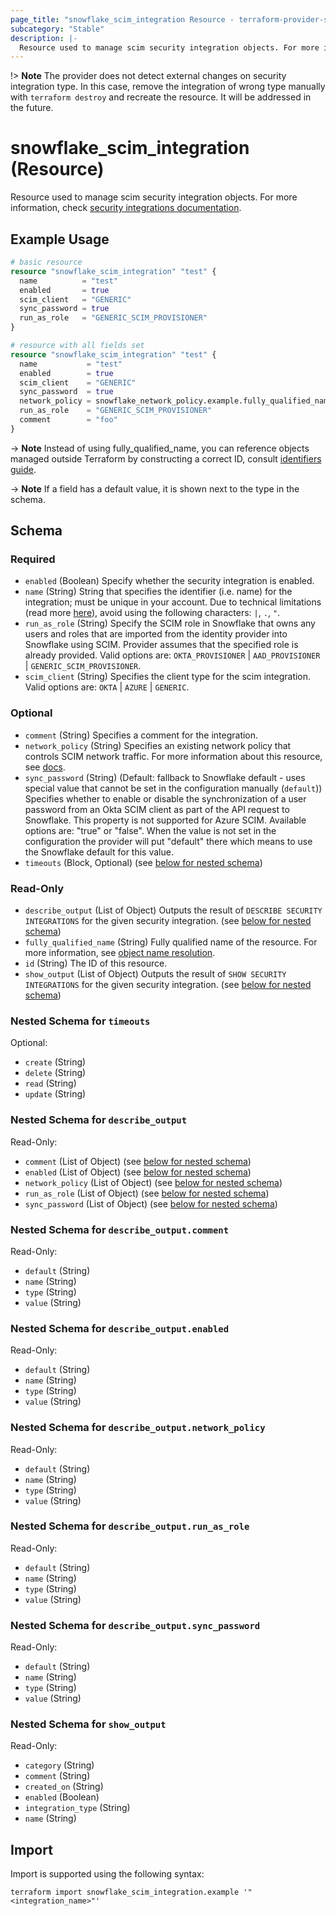 ```yaml
---
page_title: "snowflake_scim_integration Resource - terraform-provider-snowflake"
subcategory: "Stable"
description: |-
  Resource used to manage scim security integration objects. For more information, check security integrations documentation https://docs.snowflake.com/en/sql-reference/sql/create-security-integration-scim.
---
```


!> **Note** The provider does not detect external changes on security integration type. In this case, remove the integration of wrong type manually with `terraform destroy` and recreate the resource. It will be addressed in the future.

# snowflake_scim_integration (Resource)

Resource used to manage scim security integration objects. For more information, check [security integrations documentation](https://docs.snowflake.com/en/sql-reference/sql/create-security-integration-scim).

## Example Usage

```terraform
# basic resource
resource "snowflake_scim_integration" "test" {
  name          = "test"
  enabled       = true
  scim_client   = "GENERIC"
  sync_password = true
  run_as_role   = "GENERIC_SCIM_PROVISIONER"
}

# resource with all fields set
resource "snowflake_scim_integration" "test" {
  name           = "test"
  enabled        = true
  scim_client    = "GENERIC"
  sync_password  = true
  network_policy = snowflake_network_policy.example.fully_qualified_name
  run_as_role    = "GENERIC_SCIM_PROVISIONER"
  comment        = "foo"
}
```
-> **Note** Instead of using fully_qualified_name, you can reference objects managed outside Terraform by constructing a correct ID, consult [identifiers guide](../guides/identifiers_rework_design_decisions#new-computed-fully-qualified-name-field-in-resources).
<!-- TODO(SNOW-1634854): include an example showing both methods-->

-> **Note** If a field has a default value, it is shown next to the type in the schema.

<!-- schema generated by tfplugindocs -->
## Schema

### Required

- `enabled` (Boolean) Specify whether the security integration is enabled.
- `name` (String) String that specifies the identifier (i.e. name) for the integration; must be unique in your account. Due to technical limitations (read more [here](../guides/identifiers_rework_design_decisions#known-limitations-and-identifier-recommendations)), avoid using the following characters: `|`, `.`, `"`.
- `run_as_role` (String) Specify the SCIM role in Snowflake that owns any users and roles that are imported from the identity provider into Snowflake using SCIM. Provider assumes that the specified role is already provided. Valid options are: `OKTA_PROVISIONER` | `AAD_PROVISIONER` | `GENERIC_SCIM_PROVISIONER`.
- `scim_client` (String) Specifies the client type for the scim integration. Valid options are: `OKTA` | `AZURE` | `GENERIC`.

### Optional

- `comment` (String) Specifies a comment for the integration.
- `network_policy` (String) Specifies an existing network policy that controls SCIM network traffic. For more information about this resource, see [docs](./network_policy).
- `sync_password` (String) (Default: fallback to Snowflake default - uses special value that cannot be set in the configuration manually (`default`)) Specifies whether to enable or disable the synchronization of a user password from an Okta SCIM client as part of the API request to Snowflake. This property is not supported for Azure SCIM. Available options are: "true" or "false". When the value is not set in the configuration the provider will put "default" there which means to use the Snowflake default for this value.
- `timeouts` (Block, Optional) (see [below for nested schema](#nestedblock--timeouts))

### Read-Only

- `describe_output` (List of Object) Outputs the result of `DESCRIBE SECURITY INTEGRATIONS` for the given security integration. (see [below for nested schema](#nestedatt--describe_output))
- `fully_qualified_name` (String) Fully qualified name of the resource. For more information, see [object name resolution](https://docs.snowflake.com/en/sql-reference/name-resolution).
- `id` (String) The ID of this resource.
- `show_output` (List of Object) Outputs the result of `SHOW SECURITY INTEGRATIONS` for the given security integration. (see [below for nested schema](#nestedatt--show_output))

<a id="nestedblock--timeouts"></a>
### Nested Schema for `timeouts`

Optional:

- `create` (String)
- `delete` (String)
- `read` (String)
- `update` (String)


<a id="nestedatt--describe_output"></a>
### Nested Schema for `describe_output`

Read-Only:

- `comment` (List of Object) (see [below for nested schema](#nestedobjatt--describe_output--comment))
- `enabled` (List of Object) (see [below for nested schema](#nestedobjatt--describe_output--enabled))
- `network_policy` (List of Object) (see [below for nested schema](#nestedobjatt--describe_output--network_policy))
- `run_as_role` (List of Object) (see [below for nested schema](#nestedobjatt--describe_output--run_as_role))
- `sync_password` (List of Object) (see [below for nested schema](#nestedobjatt--describe_output--sync_password))

<a id="nestedobjatt--describe_output--comment"></a>
### Nested Schema for `describe_output.comment`

Read-Only:

- `default` (String)
- `name` (String)
- `type` (String)
- `value` (String)


<a id="nestedobjatt--describe_output--enabled"></a>
### Nested Schema for `describe_output.enabled`

Read-Only:

- `default` (String)
- `name` (String)
- `type` (String)
- `value` (String)


<a id="nestedobjatt--describe_output--network_policy"></a>
### Nested Schema for `describe_output.network_policy`

Read-Only:

- `default` (String)
- `name` (String)
- `type` (String)
- `value` (String)


<a id="nestedobjatt--describe_output--run_as_role"></a>
### Nested Schema for `describe_output.run_as_role`

Read-Only:

- `default` (String)
- `name` (String)
- `type` (String)
- `value` (String)


<a id="nestedobjatt--describe_output--sync_password"></a>
### Nested Schema for `describe_output.sync_password`

Read-Only:

- `default` (String)
- `name` (String)
- `type` (String)
- `value` (String)



<a id="nestedatt--show_output"></a>
### Nested Schema for `show_output`

Read-Only:

- `category` (String)
- `comment` (String)
- `created_on` (String)
- `enabled` (Boolean)
- `integration_type` (String)
- `name` (String)

## Import

Import is supported using the following syntax:

```shell
terraform import snowflake_scim_integration.example '"<integration_name>"'
```
